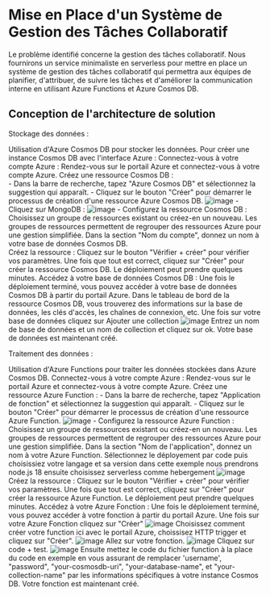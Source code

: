 # Mise en Place d'un Système de Gestion des Tâches Collaboratif

Le problème identifié concerne la gestion des tâches collaboratif. Nous fournirons un service minimaliste en serverless pour mettre en place un système de gestion des tâches collaboratif qui permettra aux équipes de planifier, d'attribuer, de suivre les tâches et d'améliorer la communication interne en utilisant Azure Functions et Azure Cosmos DB.

## Conception de l'architecture de solution

Stockage des données :

Utilisation d'Azure Cosmos DB pour stocker les données.
Pour créer une instance Cosmos DB avec l'interface Azure :
   Connectez-vous à votre compte Azure : Rendez-vous sur le portail Azure et connectez-vous à votre compte Azure.
   Créez une ressource Cosmos DB :    
     - Dans la barre de recherche, tapez "Azure Cosmos DB" et sélectionnez la suggestion qui apparaît.
     - Cliquez sur le bouton "Créer" pour démarrer le processus de création d'une ressource Azure Cosmos DB.
       ![image](https://github.com/Quentin1402/serveurless/assets/113422793/7ec8ee27-3c04-447e-87a8-9faabae5d3ef)
     - Cliquez sur MongoDB :
       ![image](https://github.com/Quentin1402/serveurless/assets/113422793/c780a055-afe0-4163-8d6a-5c4af44fba74)
     - Configurez la ressource Cosmos DB :   
        Choisissez un groupe de ressources existant ou créez-en un nouveau. Les groupes de ressources permettent de regrouper des ressources Azure pour une gestion simplifiée.
        Dans la section "Nom du compte", donnez un nom à votre base de données Cosmos DB.   
        Créez la ressource : Cliquez sur le bouton "Vérifier + créer" pour vérifier vos paramètres. Une fois que tout est correct, cliquez sur "Créer" pour créer la ressource Cosmos DB. Le déploiement peut prendre quelques minutes.
        Accédez à votre base de données Cosmos DB : Une fois le déploiement terminé, vous pouvez accéder à votre base de données Cosmos DB à partir du portail Azure. Dans le tableau de bord de la ressource Cosmos DB, vous trouverez des informations sur la base de données, les clés d'accès, les chaînes de connexion, etc.
        Une fois sur votre base de données cliquez sur Ajouter une collection
        ![image](https://github.com/Quentin1402/serveurless/assets/113422793/990150f0-4034-4653-8c3b-66d8b0a544ef)
        Entrez un nom de base de données et un nom de collection et cliquez sur ok.
   Votre base de données est maintenant créé.

Traitement des données :

Utilisation d'Azure Functions pour traiter les données stockées dans Azure Cosmos DB.
Connectez-vous à votre compte Azure : Rendez-vous sur le portail Azure et connectez-vous à votre compte Azure.
   Créez une ressource Azure Function : 
     - Dans la barre de recherche, tapez "Application de fonction" et sélectionnez la suggestion qui apparaît.
     - Cliquez sur le bouton "Créer" pour démarrer le processus de création d'une ressource Azure Function.
       ![image](https://github.com/Quentin1402/serveurless/assets/113422793/29941512-4cca-456a-a5a5-9e5573315a56)
     - Configurez la ressource Azure Function :   
        Choisissez un groupe de ressources existant ou créez-en un nouveau. Les groupes de ressources permettent de regrouper des ressources Azure pour une gestion simplifiée.
        Dans la section "Nom de l'application", donnez un nom à votre Azure Function. 
        Sélectionnez le déployement par code puis choisissiez votre langage et sa version dans cette exemple nous prendrons node.js 18 ensuite choisissez serverless comme hebergement
        ![image](https://github.com/Quentin1402/serveurless/assets/113422793/d503248a-9189-40f0-80cc-a15849c27b9e)
        Créez la ressource : Cliquez sur le bouton "Vérifier + créer" pour vérifier vos paramètres. Une fois que tout est correct, cliquez sur "Créer" pour créer la ressource Azure Function. Le déploiement peut prendre quelques minutes.
        Accédez à votre Azure Fonction : Une fois le déploiement terminé, vous pouvez accéder à votre fonction à partir du portail Azure.
        Une fois sur votre Azure Fonction cliquez sur "Créer"
        ![image](https://github.com/Quentin1402/serveurless/assets/113422793/3236fb8b-4834-4b61-900d-74c3f18bd588)
        Choisissez comment créer votre function ici avec le portail Azure, choissisez HTTP trigger et cliquez sur "Créer".
        ![image](https://github.com/Quentin1402/serveurless/assets/113422793/f04fd0a8-86df-4e90-8c58-80a6e549fd88)
        Allez sur votre fonction.
        ![image](https://github.com/Quentin1402/serveurless/assets/113422793/7b66be4d-113e-4fc1-b773-414a0a508de5)
        Cliquez sur code + test.
        ![image](https://github.com/Quentin1402/serveurless/assets/113422793/f723297d-4d75-4f25-927f-9858daa602f9)
        Ensuite mettez le code du fichier function à la place du code en exemple en vous assurant de remplacer 'username', "password", "your-cosmosdb-uri", "your-database-name", et "your-collection-name" par les informations spécifiques à votre instance Cosmos DB.
   Votre fonction est maintenant créé.

